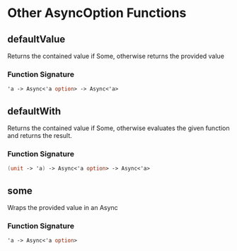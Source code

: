 # Other AsyncOption Functions

## defaultValue

Returns the contained value if Some, otherwise returns the provided value

### Function Signature

```fsharp
'a -> Async<'a option> -> Async<'a>
```

## defaultWith

Returns the contained value if Some, otherwise evaluates the given function and returns the result.

### Function Signature

```fsharp
(unit -> 'a) -> Async<'a option> -> Async<'a>
```

## some

Wraps the provided value in an Async<value option>

### Function Signature

```fsharp
'a -> Async<'a option>
```


